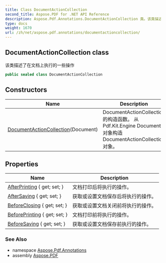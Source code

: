 ```yaml
---
title: Class DocumentActionCollection
second_title: Aspose.PDF for .NET API Reference
description: Aspose.Pdf.Annotations.DocumentActionCollection 类。该类描述了在文档上执行的一些操作
type: docs
weight: 1670
url: /zh/net/aspose.pdf.annotations/documentactioncollection/
---
```

## DocumentActionCollection class

该类描述了在文档上执行的一些操作

```csharp
public sealed class DocumentActionCollection
```

## Constructors

| Name | Description |
| --- | --- |
| [DocumentActionCollection](documentactioncollection/)(Document) | DocumentActionCollection 的构造函数。 从 Pdf.Kit.Engine Document 对象构造 DocumentActionCollection 对象。 |

## Properties

| Name | Description |
| --- | --- |
| [AfterPrinting](../../aspose.pdf.annotations/documentactioncollection/afterprinting/) { get; set; } | 文档打印后将执行的操作。 |
| [AfterSaving](../../aspose.pdf.annotations/documentactioncollection/aftersaving/) { get; set; } | 获取或设置文档保存后将执行的操作。 |
| [BeforeClosing](../../aspose.pdf.annotations/documentactioncollection/beforeclosing/) { get; set; } | 获取或设置文档关闭前将执行的操作。 |
| [BeforePrinting](../../aspose.pdf.annotations/documentactioncollection/beforeprinting/) { get; set; } | 文档打印前将执行的操作。 |
| [BeforeSaving](../../aspose.pdf.annotations/documentactioncollection/beforesaving/) { get; set; } | 获取或设置文档保存前执行的操作。 |

### See Also

* namespace [Aspose.Pdf.Annotations](../../aspose.pdf.annotations/)
* assembly [Aspose.PDF](../../)